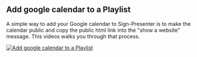 ## Add google calendar to a Playlist

A simple way to add your Google calendar to Sign-Presenter is to make the calendar public and copy the public html link into the 
"show a website" message. This videos walks you through that process.

[![Add google calendar to a Playlist](https://img.youtube.com/vi/IWDkJ0uXoWY/0.jpg)](https://www.youtube.com/watch?v=IWDkJ0uXoWY)
